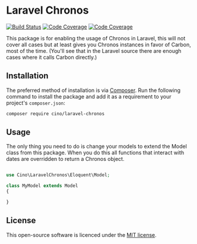 # Laravel Chronos

<a href="https://github.com/cino/laravel-chronos/actions"><img src="https://github.com/cino/laravel-chronos/workflows/LaravelChronos/badge.svg" alt="Build Status"></a>
<a href="https://scrutinizer-ci.com/g/cino/laravel-chronos/?branch=master"><img src="https://scrutinizer-ci.com/g/cino/laravel-chronos/badges/coverage.png?b=master" alt="Code Coverage"></a>
<a href="https://poser.pugx.org/cino/laravel-chronos/license"><img src="https://poser.pugx.org/cino/laravel-chronos/license" alt="Code Coverage"></a>

This package is for enabling the usage of Chronos in Laravel, this will not cover all cases but at least gives you Chronos instances in favor of Carbon, most of the time. (You'll see that in the Laravel source there are enough cases where it calls Carbon directly.)


## Installation

The preferred method of installation is via [Composer](). Run the following
command to install the package and add it as a requirement to your project's
`composer.json`:

```bash
composer require cino/laravel-chronos
```

## Usage

The only thing you need to do is change your models to extend the Model class from this package. When you do this all functions that interact with dates are overridden to return a Chronos object.

```php

use Cino\LaravelChronos\Eloquent\Model;

class MyModel extends Model
{

}
```

## License
This open-source software is licenced under the [MIT license](LICENSE.md).
